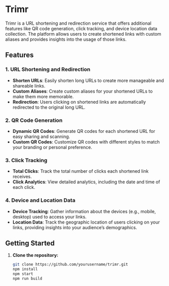 # **Trimr**

Trimr is a URL shortening and redirection service that offers additional features like QR code generation, click tracking, and device location data collection. The platform allows users to create shortened links with custom aliases and provides insights into the usage of those links.

## **Features**

### **1. URL Shortening and Redirection**
   - **Shorten URLs**: Easily shorten long URLs to create more manageable and shareable links.
   - **Custom Aliases**: Create custom aliases for your shortened URLs to make them more memorable.
   - **Redirection**: Users clicking on shortened links are automatically redirected to the original long URL.

### **2. QR Code Generation**
   - **Dynamic QR Codes**: Generate QR codes for each shortened URL for easy sharing and scanning.
   - **Custom QR Codes**: Customize QR codes with different styles to match your branding or personal preference.

### **3. Click Tracking**
   - **Total Clicks**: Track the total number of clicks each shortened link receives.
   - **Click Analytics**: View detailed analytics, including the date and time of each click.

### **4. Device and Location Data**
   - **Device Tracking**: Gather information about the devices (e.g., mobile, desktop) used to access your links.
   - **Location Data**: Track the geographic location of users clicking on your links, providing insights into your audience’s demographics.

## **Getting Started**

1. **Clone the repository:**
   ```bash
   git clone https://github.com/yourusername/trimr.git
   npm install
   npm start
   npm run build


